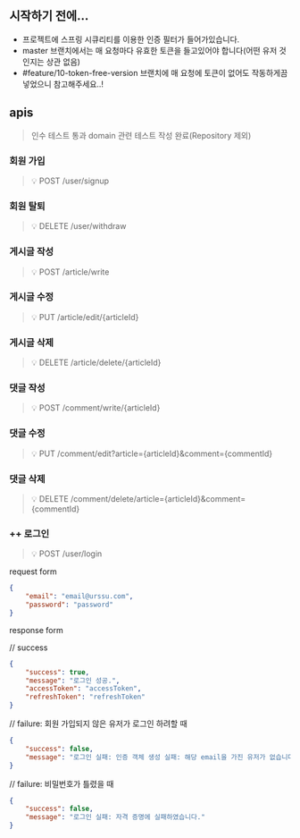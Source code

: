 ## 시작하기 전에...
- 프로젝트에 스프링 시큐리티를 이용한 인증 필터가 들어가있습니다.
- master 브랜치에서는 매 요청마다 유효한 토큰을 들고있어야 합니다(어떤 유저 것인지는 상관 없음)
- #feature/10-token-free-version 브랜치에 매 요청에 토큰이 없어도 작동하게끔 넣었으니 참고해주세요..!

## apis
> 인수 테스트 통과
> domain 관련 테스트 작성 완료(Repository 제외)

### 회원 가입
> 💡 POST /user/signup

### 회원 탈퇴
> 💡 DELETE /user/withdraw

### 게시글 작성
> 💡 POST /article/write

### 게시글 수정
> 💡 PUT /article/edit/{articleId}

### 게시글 삭제
> 💡 DELETE /article/delete/{articleId}

### 댓글 작성
> 💡 POST /comment/write/{articleId}

### 댓글 수정
> 💡 PUT /comment/edit?article={articleId}&comment={commentId}

### 댓글 삭제
> 💡 DELETE /comment/delete/article={articleId}&comment={commentId}

### ++ 로그인
> 💡 POST /user/login

request form
```json
{
    "email": "email@urssu.com",
    "password": "password"
}
```

response form

// success
```json
{
    "success": true,
    "message": "로그인 성공.",
    "accessToken": "accessToken",
    "refreshToken": "refreshToken"
}
```

// failure: 회원 가입되지 않은 유저가 로그인 하려할 때
```json
{
    "success": false,
    "message": "로그인 실패: 인증 객체 생성 실패: 해당 email을 가진 유저가 없습니다."
}
```

// failure: 비밀번호가 틀렸을 때
```json
{
    "success": false,
    "message": "로그인 실패: 자격 증명에 실패하였습니다."
}
```
